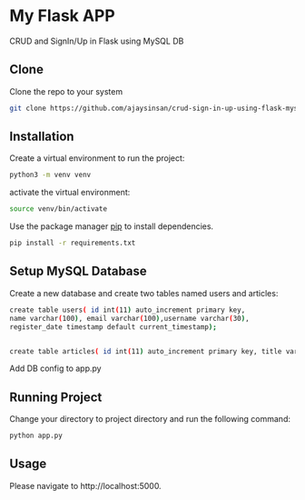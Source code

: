 # My Flask APP

 CRUD and SignIn/Up in Flask using MySQL DB

## Clone

Clone the repo to your system

```bash
git clone https://github.com/ajaysinsan/crud-sign-in-up-using-flask-mysql.git
```

## Installation

Create a virtual environment to run the project:

```bash
python3 -m venv venv
```


activate the virtual environment:

```bash
source venv/bin/activate
```

Use the package manager [pip](https://pip.pypa.io/en/stable/) to install dependencies.

```bash
pip install -r requirements.txt
```


## Setup MySQL Database

Create a new database and create two tables named users and articles:

```bash
create table users( id int(11) auto_increment primary key,
name varchar(100), email varchar(100),username varchar(30),
register_date timestamp default current_timestamp);


create table articles( id int(11) auto_increment primary key, title varchar(255), author varchar(100), content text, created_at timestamp default current_timestamp);
```

Add DB config to app.py

## Running Project

Change your directory to project directory and run the following command:

```python
python app.py 
```

## Usage
Please navigate to http://localhost:5000.
